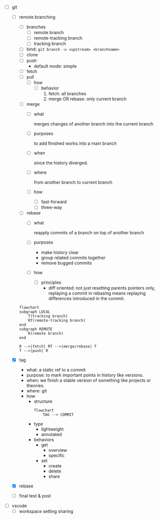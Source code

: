 - [ ] git
    - [ ] remote branching
        - [ ] branches
            - [ ] remote branch
            - [ ] remote-tracking branch
            - [ ] tracking branch
        - [ ] bind: `git branch -u <upstream> <branchname>`
        - [ ] clone
        - [ ] push
            - default mode: simple
        - [ ] fetch
        - [ ] pull
            - [ ] how
                - [ ] behavior
                    1. fetch: all branches
                    2. merge OR rebase: only current branch
        - [ ] merge
            - [ ] what
  
                merges changes of another branch into the current branch
            - [ ] purposes
            
                to add finished works into a main branch
            - [ ] when

                since the history diverged.
            - [ ] where

                from another branch to current branch
            - [ ] how  
                - [ ] fast-forward
                - [ ] three-way
        - [ ] rebase
            - [ ] what

                reapply commits of a branch on top of another branch

            - [ ] purposes
                - make history clear
                - group related commits together
                - remove bugged commits
            - [ ] how
                - [ ] principles
                    - diff oriented: not just resetting parents pointers only, replaying a commit in rebasing means replaying differences introduced in the commit. 


        ```mermaid
        flowchart
        subgraph LOCAL
            T(tracking branch)
            RT(remote-tracking branch)
        end
        subgraph REMOTE
            R(remote branch)
        end

        R -->|fetch| RT -->|merge/rebase| T
        T -->|push| R
        ```

    - [x] tag
        - what: a static ref to a commit
        - purpose: to mark important points in history like versions.
        - when: we finish a stable version of something like projects or theories.
        - where: git
        - how
            - structure
                ```mermaid
                flowchart
                    TAG --> COMMIT
                ```
            - type
                - lightweight
                - annotated
            - behaviors
                - get
                    - overview
                    - specific
                - set
                    - create
                    - delete
                    - share
    - [x] rebase
    - [ ] final test & post
- [ ] vscode
    - [ ] workspace setting sharing